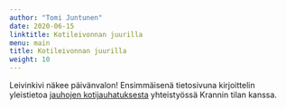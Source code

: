 ```yaml
---
author: "Tomi Juntunen"
date: 2020-06-15
linktitle: Kotileivonnan juurilla
menu: main
title: Kotileivonnan juurilla
weight: 10
---
```


Leivinkivi näkee päivänvalon! Ensimmäisenä tietosivuna kirjoittelin yleistietoa [jauhojen
kotijauhatuksesta](/docs/jauhot/kotijauhaminen) yhteistyössä Krannin tilan kanssa.

